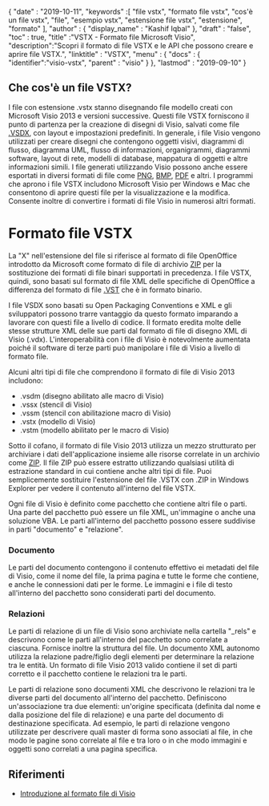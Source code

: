 {
  "date" : "2019-10-11",
  "keywords" :[ "file vstx", "formato file vstx", "cos'è un file vstx", "file", "esempio vstx", "estensione file vstx", "estensione", "formato" ],
  "author" : {
    "display_name" : "Kashif Iqbal"
},
  "draft" : "false",
  "toc" : true,
  "title" :"VSTX - Formato file Microsoft Visio",
  "description":"Scopri il formato di file VSTX e le API che possono creare e aprire file VSTX.",
  "linktitle" : "VSTX",
  "menu" : {
    "docs" : {
	  "identifier":"visio-vstx",
      "parent" : "visio"
}
},
  "lastmod" : "2019-09-10"
}

## Che cos'è un file VSTX?

I file con estensione .vstx stanno disegnando file modello creati con Microsoft Visio 2013 e versioni successive. Questi file VSTX forniscono il punto di partenza per la creazione di disegni di Visio, salvati come file [.VSDX](/it/image/vsdx/), con layout e impostazioni predefiniti. In generale, i file Visio vengono utilizzati per creare disegni che contengono oggetti visivi, diagrammi di flusso, diagramma UML, flusso di informazioni, organigrammi, diagrammi software, layout di rete, modelli di database, mappatura di oggetti e altre informazioni simili. I file generati utilizzando Visio possono anche essere esportati in diversi formati di file come [PNG](/it/Image/PNG/), [BMP](/it/Image/BMP/), [PDF](/it/pdf/) e altri. I programmi che aprono i file VSTX includono Microsoft Visio per Windows e Mac che consentono di aprire questi file per la visualizzazione e la modifica. Consente inoltre di convertire i formati di file Visio in numerosi altri formati.

# Formato file VSTX #

La "X" nell'estensione del file si riferisce al formato di file OpenOffice introdotto da Microsoft come formato di file di archivio [ZIP](/it/compression/zip/) per la sostituzione dei formati di file binari supportati in precedenza. I file VSTX, quindi, sono basati sul formato di file XML delle specifiche di OpenOffice a differenza del formato di file [.VST](/it/image/vst/) che è in formato binario.

I file VSDX sono basati su Open Packaging Conventions e XML e gli sviluppatori possono trarre vantaggio da questo formato imparando a lavorare con questi file a livello di codice. Il formato eredita molte delle stesse strutture XML delle sue parti dal formato di file di disegno XML di Visio (.vdx). L'interoperabilità con i file di Visio è notevolmente aumentata poiché il software di terze parti può manipolare i file di Visio a livello di formato file.

Alcuni altri tipi di file che comprendono il formato di file di Visio 2013 includono:

* .vsdm (disegno abilitato alle macro di Visio)
* .vssx (stencil di Visio)
* .vssm (stencil con abilitazione macro di Visio)
* .vstx (modello di Visio)
* .vstm (modello abilitato per le macro di Visio)

Sotto il cofano, il formato di file Visio 2013 utilizza un mezzo strutturato per archiviare i dati dell'applicazione insieme alle risorse correlate in un archivio come [ZIP](/it/compression/zip/). Il file ZIP può essere estratto utilizzando qualsiasi utilità di estrazione standard in cui contiene anche altri tipi di file. Puoi semplicemente sostituire l'estensione del file .VSTX con .ZIP in Windows Explorer per vedere il contenuto all'interno del file VSTX.

Ogni file di Visio è definito come pacchetto che contiene altri file o parti. Una parte del pacchetto può essere un file XML, un'immagine o anche una soluzione VBA. Le parti all'interno del pacchetto possono essere suddivise in parti "documento" e "relazione".

### Documento ###

Le parti del documento contengono il contenuto effettivo ei metadati del file di Visio, come il nome del file, la prima pagina e tutte le forme che contiene, e anche le connessioni dati per le forme. Le immagini e i file di testo all'interno del pacchetto sono considerati parti del documento.

### Relazioni ###

Le parti di relazione di un file di Visio sono archiviate nella cartella "_rels" e descrivono come le parti all'interno del pacchetto sono correlate a ciascuna. Fornisce inoltre la struttura del file. Un documento XML autonomo utilizza la relazione padre/figlio degli elementi per determinare la relazione tra le entità. Un formato di file Visio 2013 valido contiene il set di parti corretto e il pacchetto contiene le relazioni tra le parti.

Le parti di relazione sono documenti XML che descrivono le relazioni tra le diverse parti del documento all'interno del pacchetto. Definiscono un'associazione tra due elementi: un'origine specificata (definita dal nome e dalla posizione del file di relazione) e una parte del documento di destinazione specificata. Ad esempio, le parti di relazione vengono utilizzate per descrivere quali master di forma sono associati al file, in che modo le pagine sono correlate al file e tra loro o in che modo immagini e oggetti sono correlati a una pagina specifica.

## Riferimenti ##

* [Introduzione al formato file di Visio](https://learn.microsoft.com/en-us/office/client-developer/visio/introduction-to-the-visio-file-formatvsdx)


